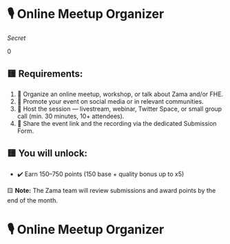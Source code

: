 # 🎙️ Online Meetup Organizer

_Secret_

0

## 🟨 Requirements:
1. 📅 Organize an online meetup, workshop, or talk about Zama and/or FHE.
2. 📢 Promote your event on social media or in relevant communities.
3. 🎥 Host the session — livestream, webinar, Twitter Space, or small group call (min. 30 minutes, 10+ attendees).
4. 🔗 Share the event link and the recording via the dedicated Submission Form.

## 🟨 You will unlock:
- ✔️ Earn 150–750 points (150 base + quality bonus up to x5)

🟨 **Note:** The Zama team will review submissions and award points by the end of the month.
# 🎙️ Online Meetup Organizer
